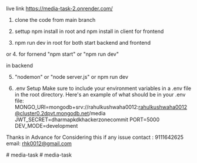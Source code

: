 

live link 
https://media-task-2.onrender.com/

1. clone the code from main branch 

2. settup npm install in root and npm install in client for frontend

3. npm run dev in root for both start backend and frontend 

or 
4. for fornend "npm start" or "npm run dev"

in backend 

5. "nodemon" or "node server.js" or npm run dev 

6. .env Setup 
Make sure to include your environment variables in a .env file in the root directory. Here's an example of what should be in your .env file:
MONGO_URI=mongodb+srv://rahulkushwaha0012:rahulkushwaha0012@cluster0.2dpvt.mongodb.net/media
JWT_SECRET=dharmapkdkhackerzonecommit
PORT=5000
DEV_MODE=development


Thanks in Advance for Considering this 
if any issue contact : 9111642625
email: rhk0012@gmail.com



#   m e d i a - t a s k 
 
 #   m e d i a - t a s k 
 
 
